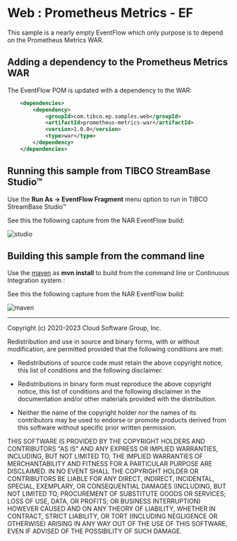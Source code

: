 # Web : Prometheus Metrics - EF

This sample is a nearly empty EventFlow which only purpose is to depend on the Prometheus Metrics WAR.

## Adding a dependency to the Prometheus Metrics WAR

The EventFlow POM is updated with a dependency to the WAR:

```xml
    <dependencies>
        <dependency>
            <groupId>com.tibco.ep.samples.web</groupId>
            <artifactId>prometheus-metrics-war</artifactId>
            <version>1.0.0</version>
            <type>war</type>
        </dependency>
    </dependencies>
```

## Running this sample from TIBCO StreamBase Studio&trade;

Use the **Run As -> EventFlow Fragment** menu option to run in TIBCO StreamBase Studio&trade;

See this the following capture from the NAR EventFlow build:

![studio](../../../../../../nativelibrary/nar/nar-eventflow/src/site/resources/images/studiounit.gif)


## Building this sample from the command line

Use the [maven](https://maven.apache.org) as **mvn install** to build from the command line or Continuous Integration system :

See this the following capture from the NAR EventFlow build:

![maven](../../../../../../nativelibrary/nar/nar-eventflow/src/site/resources/images/maven.gif)

---
Copyright (c) 2020-2023 Cloud Software Group, Inc.

Redistribution and use in source and binary forms, with or without
modification, are permitted provided that the following conditions are met:

* Redistributions of source code must retain the above copyright notice, this
  list of conditions and the following disclaimer.

* Redistributions in binary form must reproduce the above copyright notice,
  this list of conditions and the following disclaimer in the documentation
  and/or other materials provided with the distribution.

* Neither the name of the copyright holder nor the names of its
  contributors may be used to endorse or promote products derived from
  this software without specific prior written permission.

THIS SOFTWARE IS PROVIDED BY THE COPYRIGHT HOLDERS AND CONTRIBUTORS "AS IS"
AND ANY EXPRESS OR IMPLIED WARRANTIES, INCLUDING, BUT NOT LIMITED TO, THE
IMPLIED WARRANTIES OF MERCHANTABILITY AND FITNESS FOR A PARTICULAR PURPOSE ARE
DISCLAIMED. IN NO EVENT SHALL THE COPYRIGHT HOLDER OR CONTRIBUTORS BE LIABLE
FOR ANY DIRECT, INDIRECT, INCIDENTAL, SPECIAL, EXEMPLARY, OR CONSEQUENTIAL
DAMAGES (INCLUDING, BUT NOT LIMITED TO, PROCUREMENT OF SUBSTITUTE GOODS OR
SERVICES; LOSS OF USE, DATA, OR PROFITS; OR BUSINESS INTERRUPTION) HOWEVER
CAUSED AND ON ANY THEORY OF LIABILITY, WHETHER IN CONTRACT, STRICT LIABILITY,
OR TORT (INCLUDING NEGLIGENCE OR OTHERWISE) ARISING IN ANY WAY OUT OF THE USE
OF THIS SOFTWARE, EVEN IF ADVISED OF THE POSSIBILITY OF SUCH DAMAGE.
